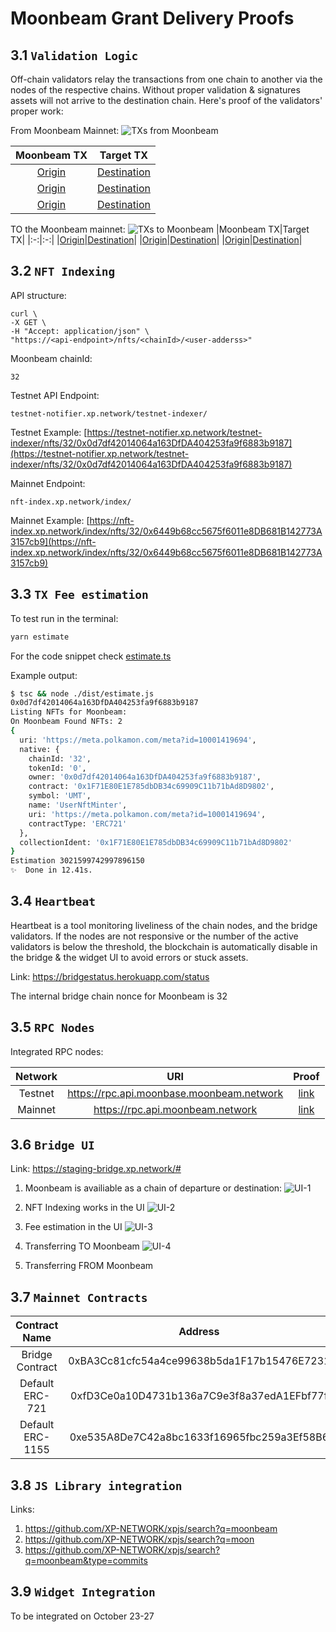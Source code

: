# Moonbeam Grant Delivery Proofs

## 3.1 `Validation Logic`

Off-chain validators relay the transactions from one chain to another via the nodes of the respective chains. Without proper validation & signatures assets will not arrive to the destination chain. Here's proof of the validators' proper work:

From Moonbeam Mainnet:
![TXs from Moonbeam](assets/16.png)

|Moonbeam TX|Target TX|
|:-:|:-:|
|[Origin](https://moonscan.io/tx/0x2038ee139eec4a1b3d20f76aa0e527c39c3cb5fa930677084e78d2718579bf97)|[Destination](https://explorer.harmony.one/tx/0xba7e2118ba3e99f8819177160ab108363e77dee0caa840d93f29057fc53ef44e)|
|[Origin](https://moonscan.io/tx/0x013b95408b531ddb62cec179f4f0f576560f6ad0304010dd6c293d493fcd6476)|[Destination](https://bscscan.com/tx/0xd4a4c8689d14bd9a4a68bd30944e629d805b35a146d3111e41405ffafbec3a45)|
|[Origin](https://moonscan.io/tx/0xeadeb294d3a03e42de8371c51fa234c3c227caf19dcf76f9c36ede58839bf995)|[Destination](https://bscscan.com/tx/0xd6a457928c68ce318d2bc96d35ff6a1ed1af354f39ddb2147867029762a5a272)|

TO the Moonbeam mainnet:
![TXs to Moonbeam](assets/17.png)
|Moonbeam TX|Target TX|
|:-:|:-:|
|[Origin](https://explorer.harmony.one/tx/0x6750fc43132581522d13d799cf1a092858287ba1695917913a6e812ac8bc7972)|[Destination](https://moonscan.io/tx/0xef57ea6a9939db6ec96fc9efbc234c6faac83f28c0485737b46b2e6c4527e572)|
|[Origin](https://ftmscan.com/tx/0x94795bdaf1ff5986bc0102bcdfe11133b0411fef5429febda60aecd12ae07fba)|[Destination](https://moonscan.io/tx/0x130890a732f57eb07433e1722cec659661a7e287a82169c9af2c9cdf9adde91f)|
|[Origin](https://bscscan.com/tx/0xd5e9749ff62712fa832d8b06bb1517815d7571bb6ea090da3c1786638f835ca4)|[Destination](https://moonscan.io/tx/0x4381ae63507cbeb0c775e78845899915ea1f55a22d948b59e96abf920579f7a4)|

## 3.2 `NFT Indexing`

API structure:

```http
curl \
-X GET \
-H "Accept: application/json" \
"https://<api-endpoint>/nfts/<chainId>/<user-adderss>"
```

Moonbeam chainId: 

```shell
32
```

Testnet API Endpoint: 
```
testnet-notifier.xp.network/testnet-indexer/
```

Testnet Example: [https://testnet-notifier.xp.network/testnet-indexer/nfts/32/0x0d7df42014064a163DfDA404253fa9f6883b9187](https://testnet-notifier.xp.network/testnet-indexer/nfts/32/0x0d7df42014064a163DfDA404253fa9f6883b9187)

Mainnet Endpoint:

```shell
nft-index.xp.network/index/
```

Mainnet Example: [https://nft-index.xp.network/index/nfts/32/0x6449b68cc5675f6011e8DB681B142773A3157cb9](https://nft-index.xp.network/index/nfts/32/0x6449b68cc5675f6011e8DB681B142773A3157cb9)

## 3.3 `TX Fee estimation`

To test run in the terminal:
```bash
yarn estimate
```
For the code snippet check [estimate.ts](./src/estimate.ts)

Example output:

```bash
$ tsc && node ./dist/estimate.js
0x0d7df42014064a163DfDA404253fa9f6883b9187
Listing NFTs for Moonbeam:
On Moonbeam Found NFTs: 2
{
  uri: 'https://meta.polkamon.com/meta?id=10001419694',
  native: {
    chainId: '32',
    tokenId: '0',
    owner: '0x0d7df42014064a163DfDA404253fa9f6883b9187',
    contract: '0x1F71E80E1E785dbDB34c69909C11b71bAd8D9802',
    symbol: 'UMT',
    name: 'UserNftMinter',
    uri: 'https://meta.polkamon.com/meta?id=10001419694',
    contractType: 'ERC721'
  },
  collectionIdent: '0x1F71E80E1E785dbDB34c69909C11b71bAd8D9802'
}
Estimation 3021599742997896150
✨  Done in 12.41s.
```

## 3.4 `Heartbeat`

Heartbeat is a tool monitoring liveliness of the chain nodes, and the bridge validators. If the nodes are not responsive or the number of the active validators is below the threshold, the blockchain is automatically disable in the bridge & the widget UI to avoid errors or stuck assets.

Link: https://bridgestatus.herokuapp.com/status

The internal bridge chain nonce for Moonbeam is 32

## 3.5 `RPC Nodes`

Integrated RPC nodes:

|Network|URI|Proof|
|:-:|:-:|:-:|
|Testnet|https://rpc.api.moonbase.moonbeam.network|[link](https://github.com/XP-NETWORK/xpjs/blob/secretjs/src/consts.ts#L57)|
|Mainnet|https://rpc.api.moonbeam.network|[link](https://github.com/XP-NETWORK/xpjs/blob/secretjs/src/consts.ts#L87)|

## 3.6 `Bridge UI`

Link: https://staging-bridge.xp.network/#

1. Moonbeam is availiable as a chain of departure or destination:
![UI-1](assets/18.png)

2. NFT Indexing works in the UI
![UI-2](assets/19.png)

3. Fee estimation in the UI
![UI-3](assets/20.png)

4. Transferring TO Moonbeam
![UI-4](assets/21.jpeg)

5. Transferring FROM Moonbeam


## 3.7 `Mainnet Contracts`

|Contract Name|Address|Links|
|:-:|:-:|:-:|
|Bridge Contract|0xBA3Cc81cfc54a4ce99638b5da1F17b15476E7231|[Link](https://moonscan.io/address/0xBA3Cc81cfc54a4ce99638b5da1F17b15476E7231)|
|Default ERC-721|0xfD3Ce0a10D4731b136a7C9e3f8a37edA1EFbf77f|[Link](https://moonscan.io/address/0xfD3Ce0a10D4731b136a7C9e3f8a37edA1EFbf77f)|
|Default ERC-1155|0xe535A8De7C42a8bc1633f16965fbc259a3Ef58B6|[Link](https://moonscan.io/address/0xe535a8de7c42a8bc1633f16965fbc259a3ef58b6)|

## 3.8 `JS Library integration`

Links: 
1. https://github.com/XP-NETWORK/xpjs/search?q=moonbeam
2. https://github.com/XP-NETWORK/xpjs/search?q=moon
3. https://github.com/XP-NETWORK/xpjs/search?q=moonbeam&type=commits


## 3.9 `Widget Integration`

To be integrated on October 23-27
